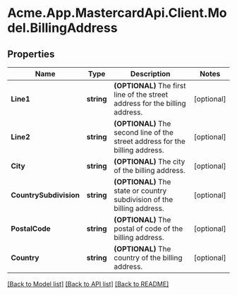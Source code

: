 # Acme.App.MastercardApi.Client.Model.BillingAddress

## Properties

Name | Type | Description | Notes
------------ | ------------- | ------------- | -------------
**Line1** | **string** | **(OPTIONAL)** The first line of the street address for the billing address.  | [optional] 
**Line2** | **string** | **(OPTIONAL)** The second line of the street address for the billing address.  | [optional] 
**City** | **string** | **(OPTIONAL)** The city of the billing address.  | [optional] 
**CountrySubdivision** | **string** | **(OPTIONAL)** The state or country subdivision of the billing address.  | [optional] 
**PostalCode** | **string** | **(OPTIONAL)** The postal of code of the billing address.  | [optional] 
**Country** | **string** | **(OPTIONAL)** The country of the billing address.  | [optional] 

[[Back to Model list]](../README.md#documentation-for-models) [[Back to API list]](../README.md#documentation-for-api-endpoints) [[Back to README]](../README.md)

